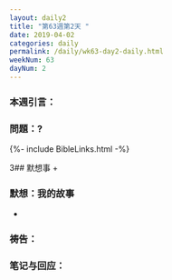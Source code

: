 ```yaml
---
layout: daily2
title: "第63週第2天 "
date: 2019-04-02
categories: daily
permalink: /daily/wk63-day2-daily.html
weekNum: 63
dayNum: 2
---
```


### 本週引言：

### 問題：?
 
{%- include BibleLinks.html -%}

3## 默想事 
+ 

### 默想：我的故事
+ 

### 祷告：

### 笔记与回应：
